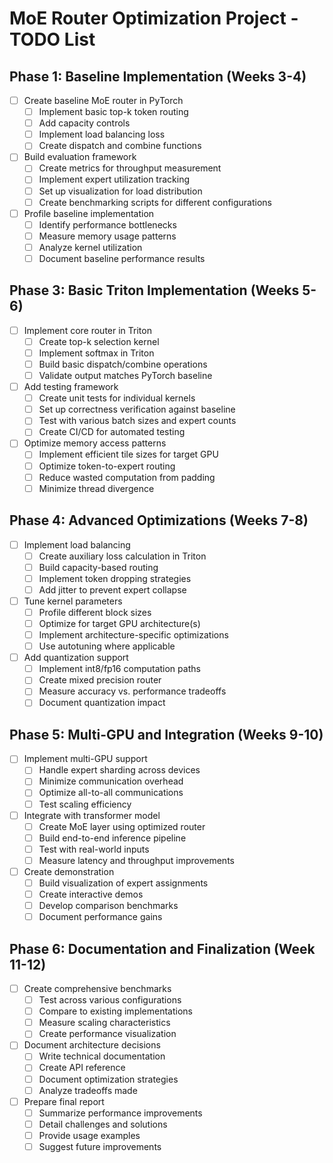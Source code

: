 # MoE Router Optimization Project - TODO List

## Phase 1: Baseline Implementation (Weeks 3-4)

- [ ] Create baseline MoE router in PyTorch
  - [ ] Implement basic top-k token routing
  - [ ] Add capacity controls
  - [ ] Implement load balancing loss
  - [ ] Create dispatch and combine functions

- [ ] Build evaluation framework
  - [ ] Create metrics for throughput measurement
  - [ ] Implement expert utilization tracking
  - [ ] Set up visualization for load distribution
  - [ ] Create benchmarking scripts for different configurations

- [ ] Profile baseline implementation
  - [ ] Identify performance bottlenecks
  - [ ] Measure memory usage patterns
  - [ ] Analyze kernel utilization
  - [ ] Document baseline performance results

## Phase 3: Basic Triton Implementation (Weeks 5-6)

- [ ] Implement core router in Triton
  - [ ] Create top-k selection kernel
  - [ ] Implement softmax in Triton
  - [ ] Build basic dispatch/combine operations
  - [ ] Validate output matches PyTorch baseline

- [ ] Add testing framework
  - [ ] Create unit tests for individual kernels
  - [ ] Set up correctness verification against baseline
  - [ ] Test with various batch sizes and expert counts
  - [ ] Create CI/CD for automated testing

- [ ] Optimize memory access patterns
  - [ ] Implement efficient tile sizes for target GPU
  - [ ] Optimize token-to-expert routing
  - [ ] Reduce wasted computation from padding
  - [ ] Minimize thread divergence

## Phase 4: Advanced Optimizations (Weeks 7-8)

- [ ] Implement load balancing
  - [ ] Create auxiliary loss calculation in Triton
  - [ ] Build capacity-based routing
  - [ ] Implement token dropping strategies
  - [ ] Add jitter to prevent expert collapse

- [ ] Tune kernel parameters
  - [ ] Profile different block sizes
  - [ ] Optimize for target GPU architecture(s)
  - [ ] Implement architecture-specific optimizations
  - [ ] Use autotuning where applicable

- [ ] Add quantization support
  - [ ] Implement int8/fp16 computation paths
  - [ ] Create mixed precision router
  - [ ] Measure accuracy vs. performance tradeoffs
  - [ ] Document quantization impact

## Phase 5: Multi-GPU and Integration (Weeks 9-10)

- [ ] Implement multi-GPU support
  - [ ] Handle expert sharding across devices
  - [ ] Minimize communication overhead
  - [ ] Optimize all-to-all communications
  - [ ] Test scaling efficiency

- [ ] Integrate with transformer model
  - [ ] Create MoE layer using optimized router
  - [ ] Build end-to-end inference pipeline
  - [ ] Test with real-world inputs
  - [ ] Measure latency and throughput improvements

- [ ] Create demonstration
  - [ ] Build visualization of expert assignments
  - [ ] Create interactive demos
  - [ ] Develop comparison benchmarks
  - [ ] Document performance gains

## Phase 6: Documentation and Finalization (Week 11-12)

- [ ] Create comprehensive benchmarks
  - [ ] Test across various configurations
  - [ ] Compare to existing implementations
  - [ ] Measure scaling characteristics
  - [ ] Create performance visualization

- [ ] Document architecture decisions
  - [ ] Write technical documentation
  - [ ] Create API reference
  - [ ] Document optimization strategies
  - [ ] Analyze tradeoffs made

- [ ] Prepare final report
  - [ ] Summarize performance improvements
  - [ ] Detail challenges and solutions
  - [ ] Provide usage examples
  - [ ] Suggest future improvements
